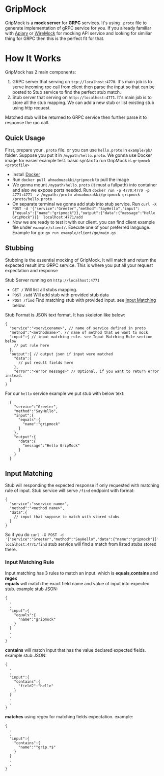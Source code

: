 # GripMock
GripMock is a **mock server** for **GRPC** services. It's using `.proto` file to generate implementation of gRPC service for you.
If you already familiar with [Apiary](https://apiary.io) or [WireMock](http://wiremock.org) for mocking API service and looking for similiar thing for GRPC then this is the perfect fit for that.


# How It Works
GripMock has 2 main components:
1. GRPC server that serving on `tcp://localhost:4770`. It's main job is to serve incoming rpc call from client then parse the input so that can be posted to Stub service to find the perfect stub match.
2. Stub server that serving on `http://localhost:4771`. It's main job is to store all the stub mapping. We can add a new stub or list existing stub using http request.

Matched stub will be returned to GRPC service then further parse it to response the rpc call.


## Quick Usage
First, prepare your `.proto` file. or you can use `hello.proto` in `example/pb/` folder. Suppose you put it in `/mypath/hello.proto`. We gonna use Docker image for easier example test.
basic syntax to run GripMock is 
`gripmock <protofile>`

- Install [Docker](https://docs.docker.com/install/)
- Run `docker pull ahmadmuzakki/gripmock` to pull the image
- We gonna mount `/mypath/hello.proto` (it must a fullpath) into container and also we expose ports needed. Run `docker run -p 4770:4770 -p 4771:4771 -v /mypath:/proto ahmadmuzakki/gripmock gripmock /proto/hello.proto`
- On separate terminal we gonna add stub into stub service. Run `curl -X POST -d '{"service":"Greeter","method":"SayHello","input":{"equals":{"name":"gripmock"}},"output":{"data":{"message":"Hello GripMock"}}}' localhost:4771/add `
- Now we are ready to test it with our client. you can find client example file under `example/client/`. Execute one of your preferred language. Example for go: `go run example/client/go/main.go`

## Stubbing

Stubbing is the essential mocking of GripMock. It will match and return the expected result into GRPC service. This is where you put all your request expectation and response

Stub Server running on `http://localhost:4771`

- `GET /` Will list all stubs mapping.
- `POST /add` Will add stub with provided stub data
- `POST /find` Find matching stub with provided input. see [Input Matching](#input_matching) below.

Stub Format is JSON text format. It has skeleton like below:
```
{
  "service":"<servicename>", // name of service defined in proto
  "method":"<methodname>", // name of method that we want to mock
  "input":{ // input matching rule. see Input Matching Rule section below
    // put rule here
  },
  "output":{ // output json if input were matched
    "data":{
      // put result fields here
    },
    "error":"<error message>" // Optional. if you want to return error instead.
  }
}
```

For our `hello` service example we put stub with below text:
```
  {
    "service":"Greeter",
    "method":"SayHello",
    "input":{
      "equals":{
        "name":"gripmock"
      }
    },
    "output":{
      "data":{
        "message":"Hello GripMock"
      }
    }
  }
```

## <a name="input_matching"></a>Input Matching
Stub will responding the expected response if only requested with matching rule of input. Stub service will serve `/find` endpoint with format:
```
{
  "service":"<service name>",
  "method":"<method name>",
  "data":{
    // input that suppose to match with stored stubs
  }
}
```
So if you do `curl -X POST -d '{"service":"Greeter","method":"SayHello","data":{"name":"gripmock"}}' localhost:4771/find` stub service will find a match from listed stubs stored there.

### Input Matching Rule
Input matching has 3 rules to match an input. which is **equals**,**contains** and **regex**
<br>
**equals** will match the exact field name and value of input into expected stub. example stub JSON:
```
{
  .
  .
  "input":{
    "equals":{
      "name":"gripmock"
    }
  }
  .
  .
}
```

**contains** will match input that has the value declared expected fields. example stub JSON:
```
{
  .
  .
  "input":{
    "contains":{
      "field2":"hello"
    }
  }
  .
  .
}
```

**matches** using regex for matching fields expectation. example:

```
{
  .
  .
  "input":{
    "contains":{
      "name":"^grip.*$"
    }
  }
  .
  .
}
```

